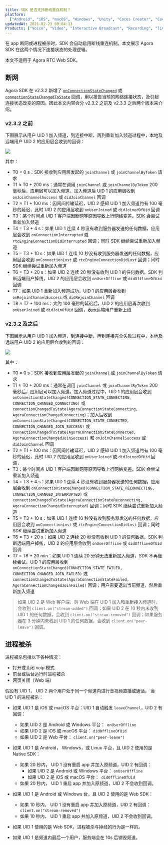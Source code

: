 ```yaml
---
title: SDK 是否支持断线重连机制？
platform:
  ["Android", "iOS", "macOS", "Windows", "Unity", "Cocos Creator", "Cocos2d-x", "Electron", "React Native", "Flutter"]
updatedAt: 2021-02-23 09:04:13
Products: ["Voice", "Video", "Interactive Broadcast", "Recording", "live-streaming"]
---
```


在 app 断网或进程被杀时，SDK 会自动启用断线重连机制。本文展示 Agora SDK 在这两个情况下连接状态的处理逻辑。

<div class="alert note">本文不适用于 Agora RTC Web SDK。</div>

## 断网

Agora SDK 在 v2.3.2 新增了 [`onConnectionStateChanged`](./API%20Reference/cpp/classagora_1_1rtc_1_1_i_rtc_engine_event_handler.html#af409b2e721d345a65a2c600cea2f5eb4) 或 [`connectionStateChangedToState`](./API%20Reference/oc/Protocols/AgoraRtcEngineDelegate.html#//api/name/rtcEngine:connectionChangedToState:reason:) 回调，用以报告当前的网络连接状态，及引起连接状态改变的原因。因此本文内容会分 v2.3.2 之前及 v2.3.3 之后两个版本来介绍。

### v2.3.2 之前

下图展示从用户 UID 1 加入频道，到连接中断，再到重新加入频道过程中，本地及远端用户 UID 2 的应用层会收到的回调：

![](https://web-cdn.agora.io/docs-files/1557479717335)

其中：

- T0 = 0 s：SDK 接收到应用层发起的 `joinChannel` 或 `joinChannelByToken` 请求
- T1 ≈ T0 + 200 ms：通常在调用 `joinChannel` 或 `joinChannelByToken` 200 毫秒后，应用层可以加入频道。加入频道后 UID 1 的应用层收到 `onJoinChannelSuccess` 或 `didJoinChannel` 回调
- T2 ≈ T1 + 100 ms：因网间传输延迟，UID 2 感知 UID 1 加入频道约有 100 毫秒的延迟，此时 UID 2 的应用层收到 `onUserJoined` 或 `didJoinedOfUid` 回调
- T3：某个时间点 UID 1 客户端因断网等原因导致上行网络变差。SDK 会尝试重新加入频道
- T4 = T3 + 4 s：如果 UID 1 连续 4 秒没有收到服务器发送的任何数据，应用层会收到 `onConnectionInterrupted` 或 `rtcEngineConnectionDidInterrupted` 回调；同时 SDK 继续尝试重新加入频道
- T5 = T3 + 10 s：如果 UID 1 连续 10 秒没有收到服务器发送的任何数据，应用层会收到 `onConnectionLost` 或 `rtcEngineConnectionDidLost` 回调；同时 SDK 继续尝试重新加入频道
- T6 = T3 + 20 s：如果 UID 2 连续 20 秒没有收到 UID 1 的任何数据，SDK 判断远端用户掉线，UID 2 的应用层会收到 `onUserOffline` 或 `didOfflineOfUid` 回调
- T7：如果 UID 1 重新加入频道成功，UID 1 的应用层会收到 `onRejoinChannelSuccess` 或 `didRejoinChannel` 回调
- T8 ≈ T7 + 100 ms：大约 100 毫秒的延迟后，UID 2 的应用层再次收到 `onUserJoined` 或 `didJoinOfUid` 回调，表示远端用户重新上线

### v2.3.2 及之后

下图展示从用户 UID 1 加入频道，到连接中断，再到连接完全失败过程中，本地及远端用户 UID 2 的应用层会收到的回调：

![](https://web-cdn.agora.io/docs-files/1557480056385)

其中：

- T0 = 0 s：SDK 接收到应用层发起的 `joinChannel` 或 `joinChannelByToken` 请求
- T1 ≈ T0 + 200 ms：通常在调用 `joinChannel` 或 `joinChannelByToken` 200 毫秒后，应用层可以加入频道。加入频道过程中，UID 1 的应用层会收到 `onConnectionStateChanged(CONNECTION_STATE_CONNECTING, CONNECTION_CHANGED_CONNECTING)` 或 `connectionChangedToState(AgoraConnectionStateConnecting, AgoraConnectionChangedConnecting`)；加入后收到 `onConnectionStateChanged(CONNECTION_STATE_CONNECTED, CONNECTION_CHANGED_JOIN_SUCCESS)` 或 `connectionChangedToState(AgoraConnectionStateConnected, AgoraConnectionChangedJoinSuccess)` 和 `onJoinChannelSuccess` 或 `didJoinChannel` 回调
- T2 ≈ T1 + 100 ms：因网间传输延迟，UID 2 感知 UID 1 加入频道约有 100 毫秒的延迟，此时 UID 2 的应用层收到 `onUserJoined` 或 `didJoinedOfUid` 回调，
- T3：某个时间点 UID 1 客户端因断网等原因导致上行网络变差。SDK 会尝试重新加入频道
- T4 = T3 + 4 s：如果 UID 1 连续 4 秒没有收到服务器发送的任何数据，应用层会收到 `onConnectionStateChanged(CONNECTION_STATE_RECONNECTING, CONNECTION_CHANGED_INTERRUPTED)` 或 `connectionChangedToState(AgoraConnectionStateReconnecting, AgoraConnectionChangedInterrupted)` 回调；同时 SDK 继续尝试重新加入频道
- T5 = T3 + 10 s：如果 UID 1 连续 10 秒没有收到服务器发送的任何数据，应用层会收到 `onConnectionLost` 或 `rtcEngineConnectionDidLost` 回调；同时 SDK 继续尝试重新加入频道
- T6 = T3 + 20 s：如果 UID 2 连续 20 秒没有收到 UID 1 的任何数据，SDK 判断远端用户掉线，UID 2 的应用层会收到 `onUserOffline` 或 `didOfflineOfUid` 回调
- T7 = T6 + 20 min：如果 UID 1 连续 20 分钟无法重新加入频道，SDK 不再继续尝试。UID 1 的应用层收到 `onConnectionStateChanged(CONNECTION_STATE_FAILED, CONNECTION_CHANGED_JOIN_FAILED)` 或 `connectionChangedToState(AgoraConnectionStateFailed, AgoraConnectionChangedJoinFailed)` 回调；用户需要退出当前频道，然后重新加入频道

> 如果 UID 2 是 Web 客户端，则 Web 端在 UID 1 加入和重新接入频道时，会收到 `client.on("stream-added")` 回调；如果 UID 2 在 10 秒内未收到 UID 1 的任何数据，会收到 `client.on("stream-removed")` 回调；如果服务器在 3 分钟内未收到 UID 1 的任何数据，会收到 `client.on("peer-leave")` 回调。

## 进程被杀

进程被杀包括以下各种情况：

- 打开或关闭 voip 模式
- 前台或后台运行时进程被杀
- 网页关闭（Web 端）

假设有 UID 1， UID 2 两个用户处于同一个频道内进行音视频直播或通话。
当 UID 1 的进程被杀：

- 如果 UID 1 是 iOS 或 macOS 平台：UID 1 自动触发 `leaveChannel`，UID 2 有回调：

  - 如果 UID 2 是 Android 或 Windows 平台：` onUserOffline`
  - 如果 UID 2 是 iOS 或 macOS 平台： `didOfflineOfUid`
  - 如果 UID 2 是 Web 平台： `client.on("peer-leave")`

- 如果 UID 1 是 Android， Windows，或 Linux 平台，且 UID 2 使用的是 Native SDK：
  - 如果 20 秒内， UID 1 没有重启 app 并加入原频道，UID 2 有回调：
    - 如果 UID 2 是 Android 或 Windows 平台： `onUserOffline`
    - 如果 UID 2 是 iOS 或 macOS 平台：` didOfflineOfUid`
  - 如果 20 秒内， UID 1 重启 app 并加入原频道，UID 2 不会收到回调。
- 如果 UID 1 是 Android 或 Windows 台，且 UID 2 使用的是 Web SDK：
  - 如果 10 秒内， UID 1 没有重启 app 并加入原频道，UID 2 有回调：`client.on("stream-removed")`
  - 如果 10 秒内， UID 1 重启 app 并加入原频道，UID 2 不会收到回调。
- 如果 UID 1 使用的是 Web SDK，进程被杀与掉线的行为是一样的。
- 如果 UID 1 是频道内最后一个用户，服务端会在 10s 后销毁频道。
